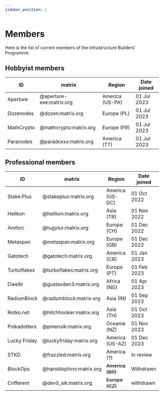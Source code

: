 ```yaml
---
sidebar_position: 1
---
```


# Members

Here is the list of current members of the Infrastructure Builders' Programme

## Hobbyist members

| ID         | matrix                   | Region          | Date joined |
| ---------- | ------------------------ | --------------- | ----------- |
| Aperture   | @aperture-exe:matrix.org | America (US-PA) | 01 Jul 2023 |
| Dozenodes  | @dozen:matrix.org        | Europe (PL)     | 01 Jul 2023 |
| MathCrypto | @mathcrypto:matrix.org   | Europe (FR)     | 01 Jul 2023 |
| Paranodes  | @paradoxxx:matrix.org    | America (TT)    | 01 Jul 2023 |

## Professional members

| ID           | matrix                   | Region           | Date joined |
| ------------ | ------------------------ | ---------------- | ----------- |
| Stake.Plus   | @stakeplus:matrix.org    | America (US-DC)  | 01 Oct 2022 |
| Helikon      | @helikon:matrix.org      | Asia (TR)        | 01 Nov 2022 |
| Amforc       | @tugytur:matrix.org      | Europe (CH)      | 01 Dec 2022 |
| Metaspan     | @metaspan:matrix.org     | Europe (GB)      | 01 Dec 2022 |
| Gatotech     | @gatotech:matrix.org     | America (CR)     | 01 Jan 2023 |
| Turboflakes  | @turboflakes:matrix.org  | Europe (PT)      | 01 Feb 2023 |
| Dwellir      | @gustavden3:matrix.org   | Africa (NG)      | 01 Apr 2023 |
| RadiumBlock  | @radiumblock:matrix.org  | Asia (IN)        | 01 Sep 2023 |
| Rotko.net    | @hitchhooker:matrix.org  | Asia (TH)        | 01 Oct 2023 |
| Polkadotters | @pmensik:matrix.org      | Oceania (NZ)     | 01 Nov 2023 |
| Lucky Friday | @luckyfriday:matrix.org  | America (US-AZ)  | 01 Dec 2023 |
| STKD         | @frazzled:matrix.org     | America (?)      | In review   |
| BlockOps     | @haroldsphinx:matrix.org | ~~America (BR)~~ | Withdrawn   |
| Crifferent   | @dev0_sik:matrix.org     | ~~Europe (CZ)~~  | withdrawn   |
